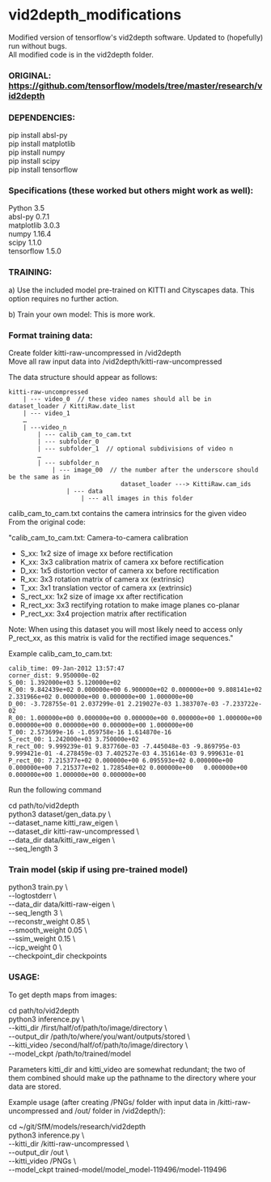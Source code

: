 # vid2depth_modifications
Modified version of tensorflow's vid2depth software. Updated to (hopefully) run without bugs.  
All modified code is in the vid2depth folder.

### ORIGINAL: https://github.com/tensorflow/models/tree/master/research/vid2depth

### DEPENDENCIES:

pip install absl-py  
pip install matplotlib  
pip install numpy  
pip install scipy  
pip install tensorflow  


### Specifications (these worked but others might work as well):

Python        3.5  
absl-py       0.7.1  
matplotlib    3.0.3  
numpy         1.16.4  
scipy         1.1.0  
tensorflow    1.5.0  


### TRAINING:

a) Use the included model pre-trained on KITTI and Cityscapes data. This option requires no further action.

b) Train your own model:
    This is more work. 
    
### Format training data:

Create folder kitti-raw-uncompressed in /vid2depth  
Move all raw input data into /vid2depth/kitti-raw-uncompressed  

The data structure should appear as follows: 
```
kitti-raw-uncompressed  
	| --- video_0  // these video names should all be in dataset_loader / KittiRaw.date_list  
	| --- video_1  
	…  
	| ---video_n  
        | --- calib_cam_to_cam.txt  
		| --- subfolder_0  
		| --- subfolder_1  // optional subdivisions of video n  
		…  
		| --- subfolder_n   
            | --- image_00  // the number after the underscore should be the same as in   
		                       dataset_loader ---> KittiRaw.cam_ids  
	            | --- data  
		            | --- all images in this folder  
```
calib_cam_to_cam.txt contains the camera intrinsics for the given video 
From the original code:  

"calib_cam_to_cam.txt: Camera-to-camera calibration  

  - S_xx: 1x2 size of image xx before rectification  
  - K_xx: 3x3 calibration matrix of camera xx before rectification  
  - D_xx: 1x5 distortion vector of camera xx before rectification  
  - R_xx: 3x3 rotation matrix of camera xx (extrinsic)  
  - T_xx: 3x1 translation vector of camera xx (extrinsic)  
  - S_rect_xx: 1x2 size of image xx after rectification  
  - R_rect_xx: 3x3 rectifying rotation to make image planes co-planar  
  - P_rect_xx: 3x4 projection matrix after rectification  

Note: When using this dataset you will most likely need to access only  
P_rect_xx, as this matrix is valid for the rectified image sequences."

Example calib_cam_to_cam.txt:  
```
calib_time: 09-Jan-2012 13:57:47  
corner_dist: 9.950000e-02  
S_00: 1.392000e+03 5.120000e+02  
K_00: 9.842439e+02 0.000000e+00 6.900000e+02 0.000000e+00 9.808141e+02 2.331966e+02 0.000000e+00 0.000000e+00 1.000000e+00  
D_00: -3.728755e-01 2.037299e-01 2.219027e-03 1.383707e-03 -7.233722e-02  
R_00: 1.000000e+00 0.000000e+00 0.000000e+00 0.000000e+00 1.000000e+00 0.000000e+00 0.000000e+00 0.000000e+00 1.000000e+00  
T_00: 2.573699e-16 -1.059758e-16 1.614870e-16  
S_rect_00: 1.242000e+03 3.750000e+02  
R_rect_00: 9.999239e-01 9.837760e-03 -7.445048e-03 -9.869795e-03 9.999421e-01 -4.278459e-03 7.402527e-03 4.351614e-03 9.999631e-01  
P_rect_00: 7.215377e+02 0.000000e+00 6.095593e+02 0.000000e+00 0.000000e+00 7.215377e+02 1.728540e+02 0.000000e+00   0.000000e+00 0.000000e+00 1.000000e+00 0.000000e+00  
```
Run the following command

cd path/to/vid2depth    
python3 dataset/gen_data.py \\  
  --dataset_name kitti_raw_eigen \\  
  --dataset_dir kitti-raw-uncompressed \\  
  --data_dir data/kitti_raw_eigen \\  
  --seq_length 3

### Train model (skip if using pre-trained model)

python3 train.py \\  
  --logtostderr \\  
  --data_dir data/kitti-raw-eigen \\  
  --seq_length 3 \\  
  --reconstr_weight 0.85 \\  
  --smooth_weight 0.05 \\  
  --ssim_weight 0.15 \\  
  --icp_weight 0 \\  
  --checkpoint_dir checkpoints 


### USAGE:

To get depth maps from images:

cd path/to/vid2depth  
python3 inference.py \\  
    --kitti_dir /first/half/of/path/to/image/directory \\  
    --output_dir /path/to/where/you/want/outputs/stored \\  
    --kitti_video /second/half/of/path/to/image/directory \\  
    --model_ckpt /path/to/trained/model

Parameters kitti_dir and kitti_video are somewhat redundant; the two of them combined should make up the pathname to the directory where your data are stored.

Example usage (after creating /PNGs/ folder with input data in /kitti-raw-uncompressed and /out/ folder in /vid2depth/):

cd ~/git/SfM/models/research/vid2depth  
python3 inference.py \\  
    --kitti_dir /kitti-raw-uncompressed \\  
    --output_dir /out \\  
    --kitti_video /PNGs \\  
    --model_ckpt trained-model/model_model-119496/model-119496
